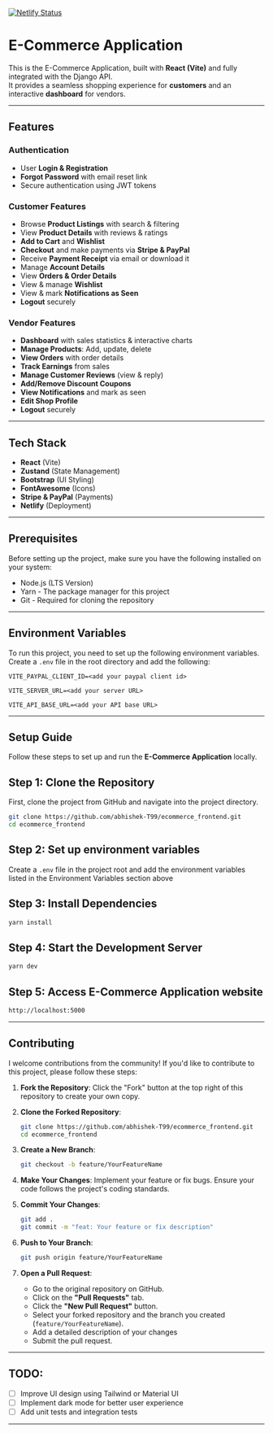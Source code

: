 [![Netlify Status](https://api.netlify.com/api/v1/badges/6155925a-f436-467d-9a15-690719ae1f0c/deploy-status)](https://app.netlify.com/sites/ecommerce-app-react99/deploys)

# E-Commerce Application

This is the E-Commerce Application, built with **React (Vite)** and fully integrated with the Django API.  
It provides a seamless shopping experience for **customers** and an interactive **dashboard** for vendors.

---

## Features

### Authentication

- User **Login & Registration**
- **Forgot Password** with email reset link
- Secure authentication using JWT tokens

### Customer Features

- Browse **Product Listings** with search & filtering
- View **Product Details** with reviews & ratings
- **Add to Cart** and **Wishlist**
- **Checkout** and make payments via **Stripe & PayPal**
- Receive **Payment Receipt** via email or download it
- Manage **Account Details**
- View **Orders & Order Details**
- View & manage **Wishlist**
- View & mark **Notifications as Seen**
- **Logout** securely

### Vendor Features

- **Dashboard** with sales statistics & interactive charts
- **Manage Products**: Add, update, delete
- **View Orders** with order details
- **Track Earnings** from sales
- **Manage Customer Reviews** (view & reply)
- **Add/Remove Discount Coupons**
- **View Notifications** and mark as seen
- **Edit Shop Profile**
- **Logout** securely

---

## Tech Stack

- **React** (Vite)
- **Zustand** (State Management)
- **Bootstrap** (UI Styling)
- **FontAwesome** (Icons)
- **Stripe & PayPal** (Payments)
- **Netlify** (Deployment)

---

## Prerequisites

Before setting up the project, make sure you have the following installed on your system:

- Node.js (LTS Version)
- Yarn - The package manager for this project
- Git - Required for cloning the repository

---

## Environment Variables

To run this project, you need to set up the following environment variables. Create a `.env` file in the root directory and add the following:

`VITE_PAYPAL_CLIENT_ID=<add your paypal client id>`

`VITE_SERVER_URL=<add your server URL>`

`VITE_API_BASE_URL=<add your API base URL>`

---

## Setup Guide

Follow these steps to set up and run the **E-Commerce Application** locally.

## Step 1: Clone the Repository

First, clone the project from GitHub and navigate into the project directory.

```bash
git clone https://github.com/abhishek-T99/ecommerce_frontend.git
cd ecommerce_frontend
```

## Step 2: Set up environment variables

Create a `.env` file in the project root and add the environment variables listed in the Environment Variables section above

## Step 3: Install Dependencies

```bash
yarn install
```

## Step 4: Start the Development Server

```bash
yarn dev
```

## Step 5: Access E-Commerce Application website

```bash
http://localhost:5000
```

---

## Contributing

I welcome contributions from the community! If you'd like to contribute to this project, please follow these steps:

1. **Fork the Repository**: Click the "Fork" button at the top right of this repository to create your own copy.

2. **Clone the Forked Repository**:
   
   ```bash
   git clone https://github.com/abhishek-T99/ecommerce_frontend.git
   cd ecommerce_frontend
   ```

3. **Create a New Branch**:

   ```bash
   git checkout -b feature/YourFeatureName
   ```

4. **Make Your Changes**: Implement your feature or fix bugs. Ensure your code follows the project's coding standards.

5. **Commit Your Changes**:

   ```bash
   git add .
   git commit -m "feat: Your feature or fix description"
   ```

6. **Push to Your Branch**:

   ```bash
   git push origin feature/YourFeatureName
   ```

7. **Open a Pull Request**:

   - Go to the original repository on GitHub.
   - Click on the **"Pull Requests"** tab.
   - Click the **"New Pull Request"** button.
   - Select your forked repository and the branch you created (`feature/YourFeatureName`).
   - Add a detailed description of your changes
   - Submit the pull request.

---

## TODO:

- [ ] Improve UI design using Tailwind or Material UI
- [ ] Implement dark mode for better user experience
- [ ] Add unit tests and integration tests

---

